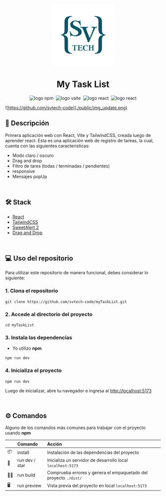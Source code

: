 <p align="center">
  <img src="./public/logo.png" alt="logo svtech" width="200">
</p>

<p align="center">
  <h1 align="center">My Task List</h1>
</p>

<div align="center">
  <img src="https://img.shields.io/badge/npm-CB3837.svg?logo=npm&logoColor=white" alt="logo npm">&nbsp;
  <img src="https://img.shields.io/badge/vite-%23646CFF?logo=vite&logoColor=%23FFD62E" alt="logo vaite">&nbsp;
  <img src="https://img.shields.io/badge/React-222222.svg?logo=React&logoColor=61DAFB" alt="logo react">&nbsp;
  <img src="https://img.shields.io/badge/tailwindcss-%2338B2AC.svg?logo=tailwind-css&logoColor=white" alt="logo react">
</div>

![https://github.com/svtech-code](./public/img_update.png)


## 📑 Descripción
Primera aplicación web con React, Vite y TailwindCSS, creada luego de aprender react.
Esta es una aplicación web de registro de tareas, la cual, cuenta con las siguientes caracteristicas:
- Modo claro / oscuro
- Drag and drop
- Filtro de tares (todas / terminadas / pendientes)
- responsive
- Mensajes popUp

<br>

## 🛠️ Stack
- [React](https://react.dev)
- [TailwindCSS](https://tailwindcss.com)
- [SweetAlert 2](https://sweetalert2.github.io)
- [Drag and Drop](https://www.npmjs.com/package/@hello-pangea/dnd)

<br>

## 💻 Uso del repositorio
Para utilizar este repositorio de manera funcional, debes considerar lo siguiente:

### 1. Clona el repositorio
```
git clone https://github.com/svtech-code/myTaskList.git
```

### 2. Accede al directorio del proyecto
```
cd myTaskList
```

### 3. Instala las dependencias
- Yo utilizo **npm**
```
npm run dev
```

### 4. Inicializa el proyecto
```
npm run dev
```
Luego de inicializar, abre tu navegador e ingresa al [http://localhost:5173](http://localhost:5173)

<br>

## ⚙️ Comandos
Alguno de los comandos más comunes para trabajar con el proyecto usando **npm**

|     |Comando           | Acción                                        |
| :-- | :--------------- | :-------------------------------------------- |
| 📦  |install           | Instalación de las dependencias del proyecto |
| 🏁  |run dev / star    | Inicializa un servidor de desarrollo local `localhost:5173` |
| 👨‍💻  |run build         | Comprueba errores y genera el empaquetado del proyecto `./dist/` |
| 🖥️  |run preview       | Vista previa del proyecto en local `localhost:5173` |
